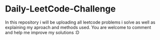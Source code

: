 # Daily-LeetCode-Challenge
In this repository i will be uploading all leetcode problems i solve as well as explaining my aproach and methods used. You are welcome to comment and help me improve my solutions :D
